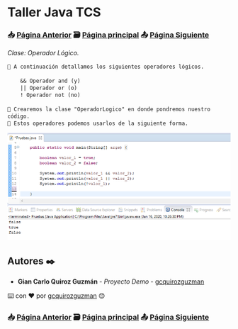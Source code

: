 # Taller Java TCS
### 📥 [Página Anterior](https://github.com/gcquirozguzman/java-tcs-202001/tree/CN00100001) 🗃️ [Página principal](https://github.com/gcquirozguzman/java-tcs-202001) 📤 [Página Siguiente](https://github.com/gcquirozguzman/java-tcs-202001/tree/MDC0100001)

_Clase: Operador Lógico._

```
📢 A continuación detallamos los siguientes operadores lógicos.
    
    && Operador and (y)
    || Operador or (o)
    ! Operador not (no)

📢 Crearemos la clase "OperadorLogico" en donde pondremos nuestro código.
📢 Estos operadores podemos usarlos de la siguiente forma.
```

![Error: imagen no ha sido cargada](https://github.com/gcquirozguzman/java-tcs-202001/blob/master/imagenes/OL00100001_1.png)

## Autores ✒️

* **Gian Carlo Quiroz Guzmán** - *Proyecto Demo* - [gcquirozguzman](https://github.com/gcquirozguzman)

⌨️ con ❤️ por [gcquirozguzman](https://github.com/gcquirozguzman) 😊

### 📥 [Página Anterior](https://github.com/gcquirozguzman/java-tcs-202001/tree/CN00100001) 🗃️ [Página principal](https://github.com/gcquirozguzman/java-tcs-202001) 📤 [Página Siguiente](https://github.com/gcquirozguzman/java-tcs-202001/tree/MDC0100001)
